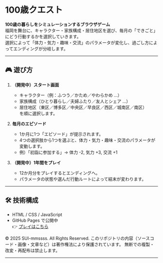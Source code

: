 # 100歳クエスト

**100歳の暮らしをシミュレーションするブラウザゲーム**  
福岡を舞台に、キャラクター・家族構成・居住地区を選び、毎月の「できごと」にどう行動するかを選択していきます。  
選択によって「体力・気力・趣味・交流」のパラメータが変化し、過ごし方によってエンディングが分岐します。  

---

## 🎮 遊び方

1. **（開発中）スタート画面**  
   - キャラクター（例：ふつう／かため／やわらかめ …）  
   - 家族構成（ひとり暮らし／夫婦ふたり／友人とシェア …）  
   - 居住地区（東区／博多区／中央区／早良区／西区／城南区／南区）  
   を順に選択します。

2. **毎月のエピソード**  
   - 1か月に1つ「エピソード」が提示されます。  
   - 4つの選択肢から1つを選ぶと、体力・気力・趣味・交流のパラメータが変動します。  
   - 例）「初詣に参加する」→ 体力 -2, 気力 +3, 交流 +1  

3. **（開発中）1年間をプレイ**  
   - 12か月分をプレイするとエンディングへ。  
   - パラメータの状態や選んだ行動ルートによって結末が変わります。  

---

## 🛠️ 技術構成

- HTML / CSS / JavaScript
- GitHub Pages で公開中  
  👉 [プレイはこちら](https://sui-mmssss.github.io/100sai-quest/)

© 2025 SUI-mmssss. All Rights Reserved.
このリポジトリの内容（ソースコード・画像・文章など）は著作権法により保護されています。
無断での複製・改変・再配布は禁止します。


---


